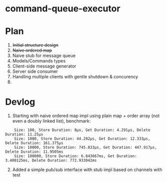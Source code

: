 # command-queue-executor

# Plan 

1. ~~Initial structure design~~
2. ~~Naive ordered map~~
3. Naive stub for message queue
4. Models/Commands types
5. Client-side message generator
6. Server side consumer
7. Handling multiple clients with gentle shutdown & concurency
8. 


# Devlog

1. Starting with naive ordered map impl using plain map + order array (not even a doubly linked list), benchmark:
```
    Size: 100, Store Duration: 8µs, Get Duration: 4.291µs, Delete Duration: 11.25µs
    Size: 1000, Store Duration: 44.292µs, Get Duration: 12.333µs, Delete Duration: 161.375µs
    Size: 10000, Store Duration: 745.833µs, Get Duration: 447.917µs, Delete Duration: 11.9505ms
    Size: 100000, Store Duration: 6.843667ms, Get Duration: 3.400125ms, Delete Duration: 772.933042ms
```
2. Added a simple pub/sub interface with stub impl based on channels with test
